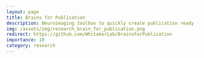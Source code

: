 ```yaml
---
layout: page
title: Brains for Publication
description: Neuroimaging toolbox to quickly create publication ready figures, developed by me, Kirstie Whitaker and Sarah Morgan (2017).
img: /assets/img/research_brain_for_publication.png
redirect: https://github.com/WhitakerLab/BrainsForPublication
importance: 10
category: research
---
```


